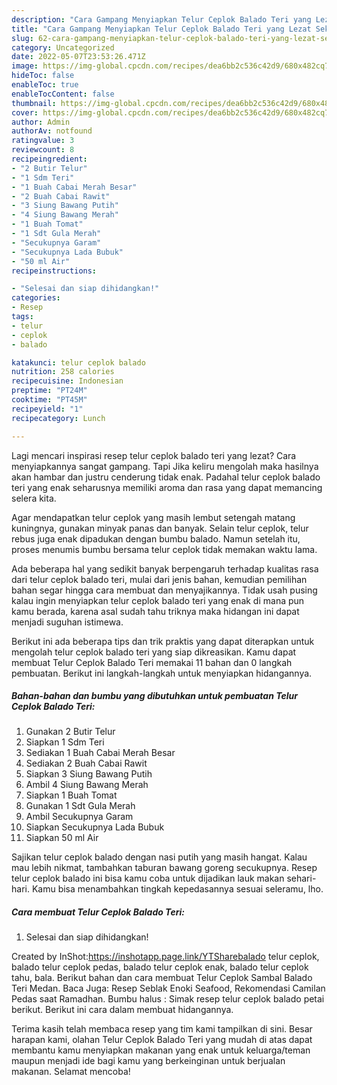 ```yaml
---
description: "Cara Gampang Menyiapkan Telur Ceplok Balado Teri yang Lezat Sekali, Buat Buka Puasa Bikin Ngiler"
title: "Cara Gampang Menyiapkan Telur Ceplok Balado Teri yang Lezat Sekali, Buat Buka Puasa Bikin Ngiler"
slug: 62-cara-gampang-menyiapkan-telur-ceplok-balado-teri-yang-lezat-sekali-buat-buka-puasa-bikin-ngiler
category: Uncategorized
date: 2022-05-07T23:53:26.471Z
image: https://img-global.cpcdn.com/recipes/dea6bb2c536c42d9/680x482cq70/telur-ceplok-balado-teri-foto-resep-utama.jpg
hideToc: false
enableToc: true
enableTocContent: false
thumbnail: https://img-global.cpcdn.com/recipes/dea6bb2c536c42d9/680x482cq70/telur-ceplok-balado-teri-foto-resep-utama.jpg
cover: https://img-global.cpcdn.com/recipes/dea6bb2c536c42d9/680x482cq70/telur-ceplok-balado-teri-foto-resep-utama.jpg
author: Admin
authorAv: notfound
ratingvalue: 3
reviewcount: 8
recipeingredient:
- "2 Butir Telur"
- "1 Sdm Teri"
- "1 Buah Cabai Merah Besar"
- "2 Buah Cabai Rawit"
- "3 Siung Bawang Putih"
- "4 Siung Bawang Merah"
- "1 Buah Tomat"
- "1 Sdt Gula Merah"
- "Secukupnya Garam"
- "Secukupnya Lada Bubuk"
- "50 ml Air"
recipeinstructions:

- "Selesai dan siap dihidangkan!"
categories:
- Resep
tags:
- telur
- ceplok
- balado

katakunci: telur ceplok balado 
nutrition: 258 calories
recipecuisine: Indonesian
preptime: "PT24M"
cooktime: "PT45M"
recipeyield: "1"
recipecategory: Lunch

---
```



Lagi mencari inspirasi resep telur ceplok balado teri yang lezat? Cara menyiapkannya sangat gampang. Tapi Jika keliru mengolah maka hasilnya akan hambar dan justru cenderung tidak enak. Padahal telur ceplok balado teri yang enak seharusnya memiliki aroma dan rasa yang dapat memancing selera kita.


Agar mendapatkan telur ceplok yang masih lembut setengah matang kuningnya, gunakan minyak panas dan banyak. Selain telur ceplok, telur rebus juga enak dipadukan dengan bumbu balado. Namun setelah itu, proses menumis bumbu bersama telur ceplok tidak memakan waktu lama.

Ada beberapa hal yang sedikit banyak berpengaruh terhadap kualitas rasa dari telur ceplok balado teri, mulai dari jenis bahan, kemudian pemilihan bahan segar hingga cara membuat dan menyajikannya. Tidak usah pusing kalau ingin menyiapkan telur ceplok balado teri yang enak di mana pun kamu berada, karena asal sudah tahu triknya maka hidangan ini dapat menjadi suguhan istimewa.


Berikut ini ada beberapa tips dan trik praktis yang dapat diterapkan untuk mengolah telur ceplok balado teri yang siap dikreasikan. Kamu dapat membuat Telur Ceplok Balado Teri memakai 11 bahan dan 0 langkah pembuatan. Berikut ini langkah-langkah untuk menyiapkan hidangannya.

<!--inarticleads1-->

##### Bahan-bahan dan bumbu yang dibutuhkan untuk pembuatan Telur Ceplok Balado Teri:

1. Gunakan 2 Butir Telur
1. Siapkan 1 Sdm Teri
1. Sediakan 1 Buah Cabai Merah Besar
1. Sediakan 2 Buah Cabai Rawit
1. Siapkan 3 Siung Bawang Putih
1. Ambil 4 Siung Bawang Merah
1. Siapkan 1 Buah Tomat
1. Gunakan 1 Sdt Gula Merah
1. Ambil Secukupnya Garam
1. Siapkan Secukupnya Lada Bubuk
1. Siapkan 50 ml Air


Sajikan telur ceplok balado dengan nasi putih yang masih hangat. Kalau mau lebih nikmat, tambahkan taburan bawang goreng secukupnya. Resep telur ceplok balado ini bisa kamu coba untuk dijadikan lauk makan sehari-hari. Kamu bisa menambahkan tingkah kepedasannya sesuai seleramu, lho. 

<!--inarticleads2-->

##### Cara membuat Telur Ceplok Balado Teri:


1. Selesai dan siap dihidangkan!

Created by InShot:https://inshotapp.page.link/YTSharebalado telur ceplok, balado telur ceplok pedas, balado telur ceplok enak, balado telur ceplok tahu, bala. Berikut bahan dan cara membuat Telur Ceplok Sambal Balado Teri Medan. Baca Juga: Resep Seblak Enoki Seafood, Rekomendasi Camilan Pedas saat Ramadhan. Bumbu halus : Simak resep telur ceplok balado petai berikut. Berikut ini cara dalam membuat hidangannya. 

Terima kasih telah membaca resep yang tim kami tampilkan di sini. Besar harapan kami, olahan Telur Ceplok Balado Teri yang mudah di atas dapat membantu kamu menyiapkan makanan yang enak untuk keluarga/teman maupun menjadi ide bagi kamu yang berkeinginan untuk berjualan makanan. Selamat mencoba!
